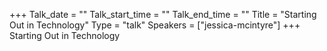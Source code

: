 +++
Talk_date = ""
Talk_start_time = ""
Talk_end_time = ""
Title = "Starting Out in Technology"
Type = "talk"
Speakers = ["jessica-mcintyre"]
+++
Starting Out in Technology